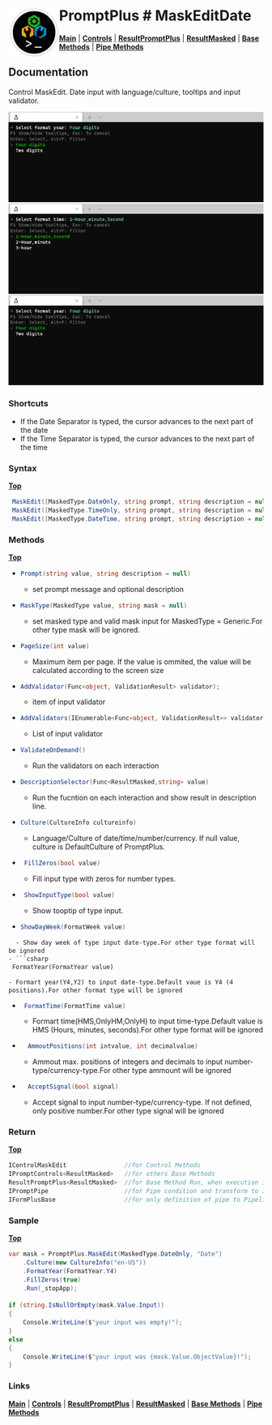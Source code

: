 # <img align="left" width="100" height="100" src="./images/icon.png"> PromptPlus # MaskEditDate
[**Main**](index.md#help) | 
[**Controls**](index.md#apis) |
[**ResultPromptPlus**](resultpromptplus) |
[**ResultMasked**](resultmasked) |
[**Base Methods**](basemethods) |
[**Pipe Methods**](pipemethods)


## Documentation
Control MaskEdit. Date input with language/culture, tooltips and input validator.

![](./images/MaskEditDate.gif)
![](./images/MaskEditTime.gif)
![](./images/MaskEditDateTime.gif)

### Shortcuts

- If the Date Separator is typed, the cursor advances to the next part of the date
- If the Time Separator is typed, the cursor advances to the next part of the time


### Syntax
[**Top**](#-promptplus--maskeditdate)

```csharp
 MaskEdit([MaskedType.DateOnly, string prompt, string description = null)
 MaskEdit([MaskedType.TimeOnly, string prompt, string description = null)
 MaskEdit([MaskedType.DateTime, string prompt, string description = null)
 ````

### Methods
[**Top**](#-promptplus--maskeditdate)

- ```csharp
  Prompt(string value, string description = null)
  ``` 
  - set prompt message and optional description
- ```csharp
  MaskType(MaskedType value, string mask = null)
  ``` 
  - set masked type and valid mask input for  MaskedType = Generic.For other type mask will be ignored.
- ```csharp
  PageSize(int value)
    ```
    - Maximum item per page. If the value is ommited, the value will be calculated according to the screen size 
- ```csharp
  AddValidator(Func<object, ValidationResult> validator);
  ``` 
    - item of input validator
- ```csharp
  AddValidators(IEnumerable<Func<object, ValidationResult>> validators)
  ``` 
    - List of input validator
- ```csharp
  ValidateOnDemand()
  ``` 
    - Run the validators on each interaction
- ```csharp
  DescriptionSelector(Func<ResultMasked,string> value)
  ``` 
    - Run the fucntion on each interaction and show result in description line.
- ```csharp
  Culture(CultureInfo cultureinfo)
  ``` 
    - Language/Culture of date/time/number/currency. If null value, culture is DefaultCulture of PromptPlus.
- ```csharp
   FillZeros(bool value)
  ``` 
    - Fill input type with zeros for number types.
- ```csharp
   ShowInputType(bool value)
  ``` 
    - Show tooptip of type input.
 - ```csharp
   ShowDayWeek(FormatWeek value)
  ``` 
    - Show day week of type input date-type.For other type format will be ignored
- ```csharp
   FormatYear(FormatYear value)
  ``` 
    - Formart year(Y4,Y2) to input date-type.Default vaue is Y4 (4 positions).For other format type will be ignored
- ```csharp
   FormatTime(FormatTime value)
  ``` 
    - Formart time(HMS,OnlyHM,OnlyH) to input time-type.Default value is HMS (Hours, minutes, seconds).For other type format will be ignored
- ```csharp
    AmmoutPositions(int intvalue, int decimalvalue)
  ``` 
    - Ammout max. positions of integers and decimals to input number-type/currency-type.For other type ammount will be ignored
- ```csharp
    AcceptSignal(bool signal)
  ``` 
    -  Accept signal to input number-type/currency-type. If not defined, only positive number.For other type signal will be ignored

### Return
[**Top**](#-promptplus--maskeditdate)

```csharp
IControlMaskEdit                //for Control Methods
IPromptControls<ResultMasked>   //for others Base Methods
ResultPromptPlus<ResultMasked>  //for Base Method Run, when execution is direct 
IPromptPipe                     //for Pipe condition and transform to IFormPlusBase 
IFormPlusBase                   //for only definition of pipe to Pipeline Control
```

### Sample
[**Top**](#-promptplus--maskeditdate)

```csharp
var mask = PromptPlus.MaskEdit(MaskedType.DateOnly, "Date")
    .Culture(new CultureInfo("en-US"))
    .FormatYear(FormatYear.Y4)
    .FillZeros(true)
    .Run(_stopApp);

if (string.IsNullOrEmpty(mask.Value.Input))
{
    Console.WriteLine($"your input was empty!");
}
else
{
    Console.WriteLine($"your input was {mask.Value.ObjectValue}!");
}
```

### Links
[**Main**](index.md#help) | 
[**Controls**](index.md#apis) |
[**ResultPromptPlus**](resultpromptplus) |
[**ResultMasked**](resultmasked) |
[**Base Methods**](basemethods) |
[**Pipe Methods**](pipemethods)
